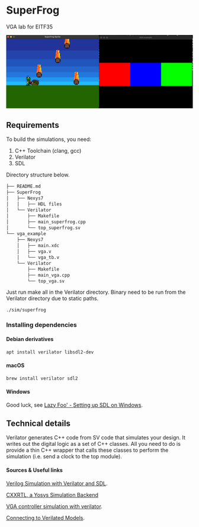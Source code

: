 # SuperFrog
VGA lab for EITF35

![Screenshot](./examples/Simulator.jpeg)

## Requirements

To build the simulations, you need:

1. C++ Toolchain (clang, gcc)
2. Verilator
3. SDL

Directory structure below.
```shell
├── README.md
├── SuperFrog
│   ├── Nexys7
│   │   ├── HDL files
│   └── Verilator
│       ├── Makefile
│       ├── main_superfrog.cpp
│       └── top_superfrog.sv
└── vga_example
    ├── Nexys7
    │   ├── main.xdc
    │   ├── vga.v
    │   └── vga_tb.v
    └── Verilator
        ├── Makefile
        ├── main_vga.cpp
        └── top_vga.sv
```

Just run make all in the Verilator directory.
Binary need to be run from the Verilator directory due to static paths.

```shell
./sim/superfrog
```

### Installing dependencies

#### Debian derivatives

```shell
apt install verilator libsdl2-dev
```

#### macOS

```shell
brew install verilator sdl2
```

#### Windows

Good luck, see [Lazy Foo' - Setting up SDL on Windows](https://lazyfoo.net/tutorials/SDL/01_hello_SDL/windows/index.php).

## Technical details

Verilator generates C++ code from SV code that simulates your design.
It writes out the digital logic as a set of C++ classes.
All you need to do is provide a thin C++ wrapper that calls these classes to perform the simulation (i.e. send a clock to the top module).

#### Sources & Useful links
[Verilog Simulation with Verilator and SDL](https://projectf.io/posts/verilog-sim-verilator-sdl/).

[CXXRTL, a Yosys Simulation Backend](https://tomverbeure.github.io/2020/08/08/CXXRTL-the-New-Yosys-Simulation-Backend.html#cxxrtl-a-new-simulation-backend)

[VGA controller simulation with verilator](https://ktln2.org/2020/05/24/vga-controller-simulation/).

[Connecting to Verilated Models](https://verilator.org/guide/latest/connecting.html).
